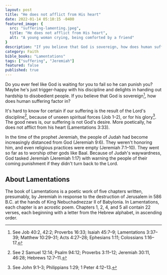 ```yaml
---
layout: post
title: "He does not afflict from His heart"
date: 2022-01-14 05:10:15 -0400
featured_image: {
  src: "suffering-lamenting.jpeg",
  title: "He does not afflict from His heart",
  alt: "A young woman crying, being comforted by a friend"
}
description: "If you believe that God is sovereign, how does human suffering factor in?"
category: Faith
bible_books: "Lamentations"
tags: ["suffering", "Jeremiah"]
featured: false
published: true
---
```


Do you ever feel like God is waiting for you to fail so he can punish you? Maybe he's just trigger-happy with his discipline and delights in handing out hardship to disobedient people. If you believe that God is sovereign[^1], how does human suffering factor in?

It's hard to know for certain if our suffering is the result of the Lord's discipline[^2], because of unseen spiritual forces (Job 1&ndash;2), or for his glory[^3]. The good news is, our suffering is not God's desire. More poetically, he does not afflict from his heart (Lamentations 3:33).

In the time of the prophet Jeremiah, the people of Judah had become increasingly distanced from God (Jeremiah 9:6). They weren't honoring him, and even religious practices were empty (Jeremiah 7:1&ndash;10). They went so far as to worship other gods like Baal. Because of Judah's waywardness, God tasked Jeremiah (Jeremiah 1:17) with warning the people of their coming punishment if they didn't turn back to the Lord.

## About Lamentations

The book of Lamentations is a poetic work of five chapters written, presumably, by Jeremiah in response to the destruction of Jerusalem in 586 B.C. at the hands of King Nebuchadnezzar II of Babylonia. In Lamentations, each chapter is an acrostic poem. Chapters 1, 2, 4, and 5 all contain 22 verses, each beginning with a letter from the Hebrew alphabet, in ascending order.

[^1]: See Job 40:2, 42:2; Proverbs 16:33; Isaiah 45:7&ndash;9; Lamentations 3:37&ndash;39; Matthew 10:29&ndash;31; Acts 4:27&ndash;28; Ephesians 1:11; Colossians 1:16&ndash;17.
[^2]: See 2 Samuel 12:14; Psalm 94:12; Proverbs 3:11&ndash;12; Jeremiah 30:11, 46:28; Hebrews 12:7&ndash;11.
[^3]: See John 9:1&ndash;3; Philippians 1:29; 1 Peter 4:12&ndash;13.